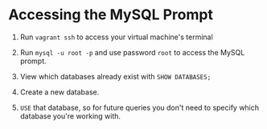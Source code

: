 # Accessing the MySQL Prompt

1. Run `vagrant ssh` to access your virtual machine's terminal

1. Run `mysql -u root -p` and use password `root` to access the MySQL prompt.

1. View which databases already exist with `SHOW DATABASES;`

1. Create a new database.

1. `USE` that database, so for future queries you don't need to specify which database you're working with.